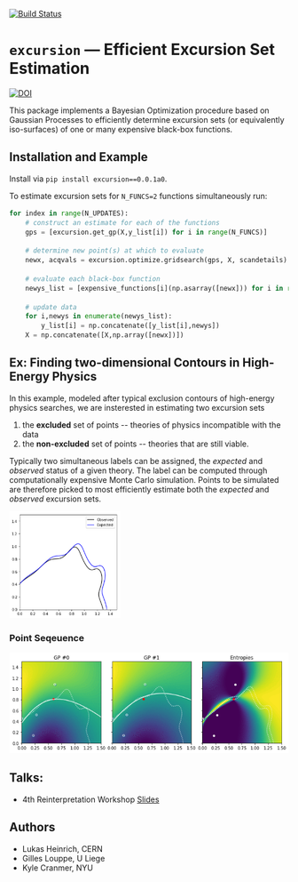 [![Build Status](https://travis-ci.org/irinaespejo/excursion.svg?branch=master)](https://travis-ci.org/irinaespejo/excursion)


# `excursion` — Efficient Excursion Set Estimation 

[![DOI](https://zenodo.org/badge/DOI/10.5281/zenodo.1634427.svg)](https://zenodo.org/badge/latestdoi/146087019)

This package implements a Bayesian Optimization procedure based on Gaussian Processes to efficiently determine excursion sets (or equivalently iso-surfaces) of one or many expensive black-box functions.

## Installation and Example

Install via `pip install excursion==0.0.1a0`.

To estimate excursion sets for `N_FUNCS=2` functions simultaneously run:

```python
for index in range(N_UPDATES):
	# construct an estimate for each of the functions
	gps = [excursion.get_gp(X,y_list[i]) for i in range(N_FUNCS)]

    # determine new point(s) at which to evaluate
    newx, acqvals = excursion.optimize.gridsearch(gps, X, scandetails)

    # evaluate each black-box function
    newys_list = [expensive_functions[i](np.asarray([newx])) for i in range(N_FUNCS)]

    # update data
    for i,newys in enumerate(newys_list):
        y_list[i] = np.concatenate([y_list[i],newys])
    X = np.concatenate([X,np.array([newx])])
```

## Ex: Finding two-dimensional Contours in High-Energy Physics

In this example, modeled after typical exclusion contours of high-energy physics searches, we are insterested in estimating two excursion sets

1. the **excluded** set of points -- theories of physics incompatible with the data
2. the **non-excluded** set of points -- theories that are still viable.

Typically two simultaneous labels can be assigned, the *expected* and *observed* status of a given theory. The label can be computed through computationally expensive Monte Carlo simulation. Points to be simulated are therefore picked to most efficiently estimate both the *expected* and *observed* excursion sets.

<img src="./assets/truth.png" width=200/>

### Point Seqeuence

<img src="./assets/example.gif" width=600/>

## Talks:

* 4th Reinterpretation Workshop [Slides](https://indico.cern.ch/event/702612/contributions/2958660/attachments/1649620/2638023/Contours.pdf)

## Authors

* Lukas Heinrich, CERN
* Gilles Louppe, U Liege
* Kyle Cranmer, NYU
